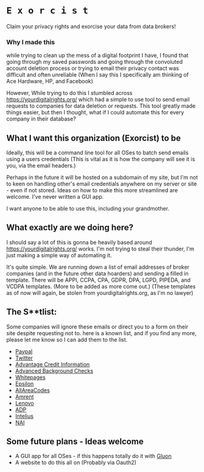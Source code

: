 # `E x o r c i s t`

Claim your privacy rights and exorcise your data from data brokers!

### Why I made this

while trying to clean up the mess of a digital footprint I have, I found that going through my saved passwords and going through the convoluted account deletion process or trying to email their privacy contact was difficult and often unreliable (When I say this I specifically am thinking of Ace Hardware, HP, and Facebook)

However, While trying to do this I stumbled across https://yourdigitalrights.org/ which had a simple to use tool to send email requests to companies for data deletion or requests. This tool greatly made things easier, but then I thought, what if I could automate this for every company in their database?

## What I want this organization (Exorcist) to be

Ideally, this will be a command line tool for all OSes to batch send emails using a users credentials (This is vital as it is how the company will see it is you, via the email headers.)

Perhaps in the future it will be hosted on a subdomain of my site, but I'm not to keen on handling other's email credentials anywhere on my server or site - even if not stored. Ideas on how to make this more streamlined are welcome. I've never written a GUI app.

I want anyone to be able to use this, including your grandmother.

## What exactly are we doing here?

I should say a lot of this is gonna be heavily based around https://yourdigitalrights.org/ works. I'm not trying to steal their thunder, I'm just making a simple way of automating it.

It's quite simple. We are running down a list of email addresses of broker companies (and in the future other data hoarders) and sending a filled in template. There will be APPI, CCPA, CPA, GDPR, DPA, LGPD, PIPEDA, and VCDPA templates. (More to be added as more come out.)
(These templates as of now will again, be stolen from yourdigitalrights.org, as I'm no lawyer)

## The S\*\*tlist:

Some companies will ignore these emails or direct you to a form on their site despite requesting not to. here is a known list, and if you find any more, please let me know so I can add them to the list.

-   [Paypal](https://www.paypal.com/)
-   [Twitter](https://twitter.com/)
-   [Advantage Credit Information](https://www.advcredit.com/)
-   [Advanced Background Checks](https://www.advancedbackgroundchecks.com/)
-   [Whitepages](https://www.whitepages.com/)
-   [Epsilon](https://www.epsilon.com/us)
-   [AllAreaCodes](https://www.allareacodes.com/)
-   [Amrent](https://www.amrent.com/)
-   [Lenovo](https://www.lenovo.com/us/en/)
-   [ADP](https://adp.com)
-   [Intelius](https://www.intelius.com/)
-   [NAI](https://thenai.org/)

## Some future plans - Ideas welcome

-   A GUI app for all OSes - if this happens totally do it with [Gluon](https://gluonjs.org/)
-   A website to do this all on (Probably via Oauth2)
